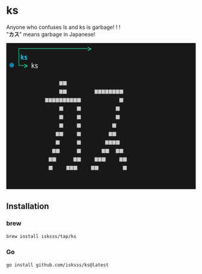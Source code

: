 # ks

Anyone who confuses ls and ks is garbage! ! !  
"**カス**" means garbage in Japanese!

![](docs/img.png)

## Installation

### brew

```bash
brew install isksss/tap/ks
```

### Go

```bash
go install github.com/isksss/ks@latest
```

